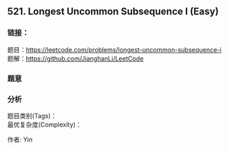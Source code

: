 ## 521. Longest Uncommon Subsequence I (Easy)

### **链接**：
题目：https://leetcode.com/problems/longest-uncommon-subsequence-i  
题解：https://github.com/JianghanLi/LeetCode

### **题意**



### **分析**  
题目类别(Tags)：  
最优复杂度(Complexity)：  



作者: Yin
